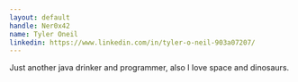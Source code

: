 ```yaml
---
layout: default
handle: Ner0x42
name: Tyler Oneil
linkedin: https://www.linkedin.com/in/tyler-o-neil-903a07207/
---
```

Just another java drinker and programmer, also I love space and dinosaurs.

